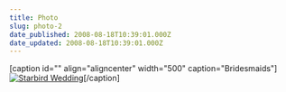 ```yaml
---
title: Photo
slug: photo-2
date_published: 2008-08-18T10:39:01.000Z
date_updated: 2008-08-18T10:39:01.000Z
---
```


[caption id="" align="aligncenter" width="500" caption="Bridesmaids"][![Starbird Wedding](http://farm4.static.flickr.com/3026/2775219238_64387d1f5e.jpg)](http://www.flickr.com/photos/asilentthing/2775219238/)[/caption]

